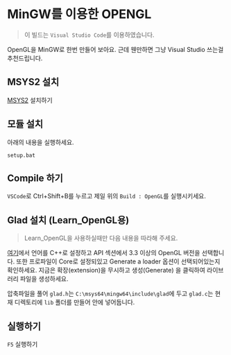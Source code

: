 # MinGW를 이용한 OPENGL

> 이 빌드는 `Visual Studio Code`를 이용하였습니다.

OpenGL을 MinGW로 한번 만들어 보아요. 근데 웬만하면 그냥 Visual Studio 쓰는걸 추천드립니다.

## MSYS2 설치

[MSYS2](https://www.msys2.org/) 설치하기

## 모듈 설치

아래의 내용을 실행하세요.

```
setup.bat
```

## Compile 하기

`VSCode`로 Ctrl+Shift+B를 누르고 제일 위의 `Build : OpenGL`를 실행시키세요.

## Glad 설치 (Learn_OpenGL용)

> Learn_OpenGL을 사용하실때만 다음 내용을 따라해 주세요.

[여기](https://glad.dav1d.de/)에서 언어를 C++로 설정하고 API 섹션에서 3.3 이상의 OpenGL 버전을 선택합니다. 또한 프로파일이 Core로 설정되있고 Generate a loader 옵션이 선택되어있는지 확인하세요. 지금은 확장(extension)을 무시하고 생성(Generate) 을 클릭하여 라이브러리 파일을 생성하세요.

압축파일을 풀어 `glad.h`는 `C:\msys64\mingw64\include\glad`에 두고 `glad.c`는 현재 디렉토리에 `lib` 폴더를 만들어 안에 넣어둡니다.

## 실행하기

`F5` 실행하기
